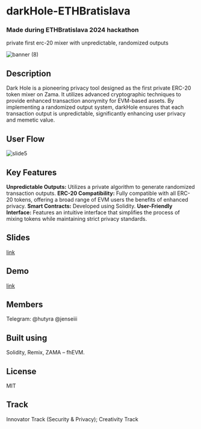 # darkHole-ETHBratislava
### Made during ETHBratislava 2024 hackathon
private first erc-20 mixer with unpredictable, randomized outputs

![banner (8)](https://github.com/Benio501st/ETH_BTS_Hackathone/assets/101796507/1e05ae23-7a2e-4669-9344-b83c6dcd791b)

## Description
Dark Hole is a pioneering privacy tool designed as the first private ERC-20 token mixer on Zama. It utilizes advanced cryptographic techniques to provide enhanced transaction anonymity for EVM-based assets. By implementing a randomized output system, darkHole ensures that each transaction output is unpredictable, significantly enhancing user privacy and memetic value.

## User Flow
![slide5](https://github.com/Benio501st/ETH_BTS_Hackathone/assets/101796507/9f70e8ec-6fe6-45db-891e-276e2c9a43a4)

## Key Features
**Unpredictable Outputs:** Utilizes a private algorithm to generate randomized transaction outputs.
**ERC-20 Compatibility:** Fully compatible with all ERC-20 tokens, offering a broad range of EVM users the benefits of enhanced privacy.
**Smart Contracts:** Developed using Solidity.
**User-Friendly Interface:** Features an intuitive interface that simplifies the process of mixing tokens while maintaining strict privacy standards.

## Slides
[link](https://github.com/Benio501st/ETH_BTS_Hackathone/blob/main/SLIDES.md)

## Demo
[link](https://vimeo.com/945284479?share=copy)

## Members 
Telegram: @hutyra @jenseiii

## Built using
Solidity, Remix, ZAMA – fhEVM.

## License
MIT

## Track
Innovator Track (Security & Privacy); Creativity Track
